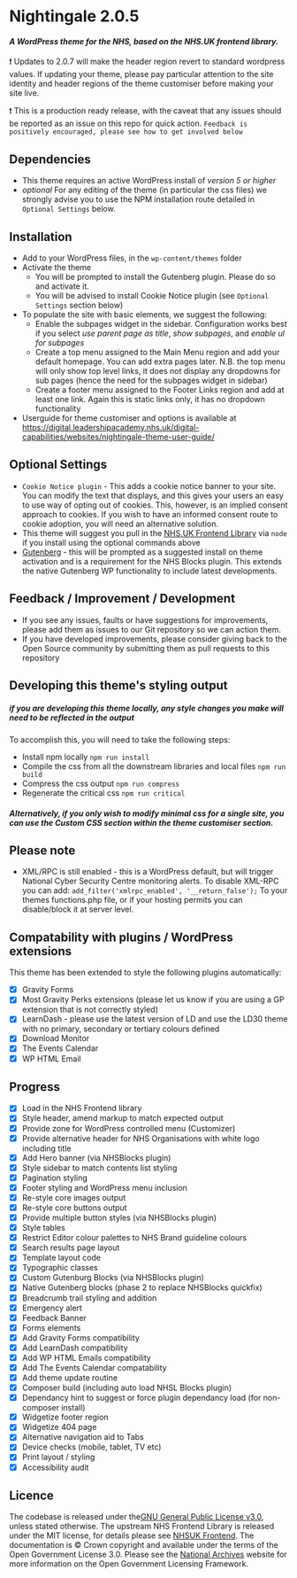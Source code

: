 # Nightingale 2.0.5
#### *A WordPress theme for the NHS, based on the NHS.UK frontend library.*
:exclamation: Updates to 2.0.7 will make the header region revert to standard wordpress values. If updating your theme, please pay particular attention to the site identity and header regions of the theme customiser before making your site live.

:exclamation: This is a production ready release, with the caveat that any issues should be reported as an issue on 
this repo for quick action. 
`Feedback is positively encouraged,
 please see how to get involved below`

## Dependencies
 - This theme requires an active WordPress install of *version 5 or higher*
 - *optional* For any editing of the theme (in particular the css files) we strongly advise you to use the NPM 
 installation route detailed in `Optional Settings` below.
 
## Installation
 - Add to your WordPress files, in the `wp-content/themes` folder
 - Activate the theme
   - You will be prompted to install the Gutenberg plugin. Please do so and activate it. 
   - You will be advised to install Cookie Notice plugin (see `Optional Settings` section below)
 - To populate the site with basic elements, we suggest the following:
   - Enable the subpages widget in the sidebar. Configuration works best if you select *use parent page as title*, *show subpages*, and *enable ul for subpages*
   - Create a top menu assigned to the Main Menu region and add your default homepage. You can add extra pages later. N.B. the top menu will only show top level links, it does not display any dropdowns for sub pages (hence the need for the subpages widget in sidebar)
   - Create a footer menu assigned to the Footer Links region and add at least one link. Again this is static links only, it has no dropdown functionality
 - Userguide for theme customiser and options is available at https://digital.leadershipacademy.nhs.uk/digital-capabilities/websites/nightingale-theme-user-guide/
 
## Optional Settings
 - `Cookie Notice plugin` - This adds a cookie notice banner to your site. You can modify the text that displays, and
  this gives your users an easy to use way of opting out of cookies. This, however, is an implied consent approach to
   cookies. If you wish to have an informed consent route to cookie adoption, you will need an alternative solution.
 - This theme will suggest you pull in the [NHS.UK Frontend Library](https://github.com/nhsuk/nhsuk-frontend) via 
    `node` if you install using the optional commands above
 - [Gutenberg](https://en-gb.wordpress.org/plugins/gutenberg/) - this will be prompted as a suggested install on theme 
     activation and is a requirement for the NHS Blocks plugin. This extends the native Gutenberg WP functionality to 
     include latest developments.
     
      
## Feedback / Improvement / Development
 - If you see any issues, faults or have suggestions for improvements, please add them as issues to our Git 
 repository so we can action them.
 - If you have developed improvements, please consider giving back to the Open Source community by submitting them as
  pull requests to this repository
  
## Developing this theme's styling output
##### if you are developing this theme locally, any style changes you make will need to be reflected in the output
To accomplish this, you will need to take the following steps:
 - Install npm locally `npm run install`
 - Compile the css from all the downstream libraries and local files `npm run build`
 - Compress the css output `npm run compress`
 - Regenerate the critical css `npm run critical`
 ##### Alternatively, if you only wish to modify minimal css for a single site, you can use the Custom CSS section within the theme customiser section.
   
## Please note
 - XML/RPC is still enabled - this is a WordPress default, but will trigger National Cyber Security Centre monitoring alerts. To disable XML-RPC you can add:
```add_filter('xmlrpc_enabled', '__return_false');```
To your themes functions.php file, or if your hosting permits you can disable/block it at server level.

## Compatability with plugins / WordPress extensions
This theme has been extended to style the following plugins automatically:
 - [x] Gravity Forms
 - [x] Most Gravity Perks extensions (please let us know if you are using a GP extension that is not correctly styled)
 - [x] LearnDash - please use the latest version of LD and use the LD30 theme with no primary, secondary or tertiary colours defined
 - [x] Download Monitor
 - [x] The Events Calendar
 - [x] WP HTML Email
  
## Progress
 - [x] Load in the NHS Frontend library
 - [x] Style header, amend markup to match expected output
 - [x] Provide zone for WordPress controlled menu (Customizer)
 - [x] Provide alternative header for NHS Organisations with white logo including title
 - [x] Add Hero banner (via NHSBlocks plugin)
 - [x] Style sidebar to match contents list styling
 - [x] Pagination styling
 - [x] Footer styling and WordPress menu inclusion
 - [x] Re-style core images output
 - [x] Re-style core buttons output
 - [x] Provide multiple button styles (via NHSBlocks plugin)
 - [x] Style tables
 - [x] Restrict Editor colour palettes to NHS Brand guideline colours
 - [x] Search results page layout
 - [x] Template layout code
 - [x] Typographic classes
 - [x] Custom Gutenburg Blocks (via NHSBlocks plugin)
 - [x] Native Gutenberg blocks (phase 2 to replace NHSBlocks quickfix)
 - [x] Breadcrumb trail styling and addition
 - [x] Emergency alert
 - [x] Feedback Banner
 - [x] Forms elements
 - [x] Add Gravity Forms compatibility
 - [x] Add LearnDash compatibility
 - [x] Add WP HTML Emails compatibility
 - [x] Add The Events Calendar compatability
 - [x] Add theme update routine
 - [x] Composer build (including auto load NHSL Blocks plugin)
 - [x] Dependancy hint to suggest or force plugin dependancy load (for non-composer install)
 - [x] Widgetize footer region
 - [x] Widgetize 404 page
 - [x] Alternative navigation aid to Tabs
 - [x] Device checks (mobile, tablet, TV etc)
 - [x] Print layout / styling
 - [x] Accessibility audit
 
 ## Licence
 
 The codebase is released under the[GNU General Public License v3.0](https://www.gnu.org/licenses/gpl-3.0.en.html), unless stated otherwise. The upstream NHS Frontend Library is released under the MIT license, for details please see [NHSUK Frontend](https://github.com/nhsuk/nhsuk-frontend). The documentation is © Crown copyright and available under the terms of the Open Government License 3.0. Please see the [National Archives](http://www.nationalarchives.gov.uk/information-management/re-using-public-sector-information/uk-government-licensing-framework/) website for more information on the Open Government Licensing Framework.
